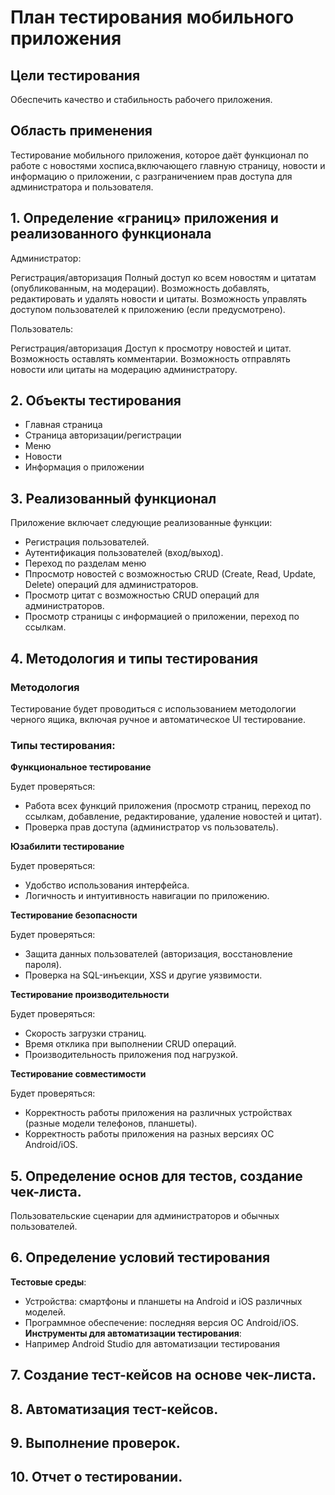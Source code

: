 # План тестирования мобильного приложения

## Цели тестирования

Обеспечить качество и стабильность рабочего приложения.

## Область применения

Тестирование мобильного приложения, которое даёт функционал по работе с новостями хосписа,включающего главную страницу, новости и информацию о приложении, с разграничением прав доступа для администратора и пользователя.

## 1. Определение «границ» приложения и реализованного функционала

Администратор:

Регистрация/авторизация
Полный доступ ко всем новостям и цитатам (опубликованным, на модерации).
Возможность добавлять, редактировать и удалять новости и цитаты.
Возможность управлять доступом пользователей к приложению (если предусмотрено).

Пользователь:

Регистрация/авторизация
Доступ к просмотру новостей и цитат.
Возможность оставлять комментарии.
Возможность отправлять новости или цитаты на модерацию администратору.

## 2. Объекты тестирования

- Главная страница
- Страница авторизации/регистрации
- Меню
- Новости
- Информация о приложении

## 3. Реализованный функционал

Приложение включает следующие реализованные функции:

- Регистрация пользователей.
- Аутентификация пользователей (вход/выход).
- Переход по разделам меню
- Ппросмотр новостей с возможностью CRUD (Create, Read, Update, Delete) операций для администраторов.
- Просмотр цитат с возможностью CRUD операций для администраторов.
- Просмотр страницы с информацией о приложении, переход по ссылкам.

## 4. Методология и типы тестирования

### Методология
Тестирование будет проводиться с использованием методологии черного ящика, включая ручное и автоматическое UI тестирование.

### Типы тестирования:

**Функциональное тестирование**

Будет проверяться:

- Работа всех функций приложения (просмотр страниц, переход по ссылкам, добавление, редактирование, удаление новостей и цитат).
- Проверка прав доступа (администратор vs пользователь).

**Юзабилити тестирование**

Будет проверяться:

- Удобство использования интерфейса.
- Логичность и интуитивность навигации по приложению.

**Тестирование безопасности**

Будет проверяться:

- Защита данных пользователей (авторизация, восстановление пароля).
- Проверка на SQL-инъекции, XSS и другие уязвимости.

**Тестирование производительности**

Будет проверяться:

- Скорость загрузки страниц.
- Время отклика при выполнении CRUD операций.
- Производительность приложения под нагрузкой.

**Тестирование совместимости**

Будет проверяться:

- Корректность работы приложения на различных устройствах (разные модели телефонов, планшеты).
- Корректность работы приложения на разных версиях ОС Android/iOS.

## 5. Определение основ для тестов, создание чек-листа.

Пользовательские сценарии для администраторов и обычных пользователей.

## 6. Определение условий тестирования

**Тестовые среды**:

- Устройства: смартфоны и планшеты на Android и iOS различных моделей.
- Программное обеспечение: последняя версия ОС Android/iOS.
  **Инструменты для автоматизации тестирования**:
- Например Android Studio для автоматизации тестирования

## 7. Создание тест-кейсов на основе чек-листа.

## 8. Автоматизация тест-кейсов.

## 9. Выполнение проверок.

## 10. Отчет о тестировании.
